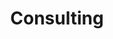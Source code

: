 ---
title: Consulting
description: Contains specific info on New Zelaand specific Small Business considerations.
draft: false
---